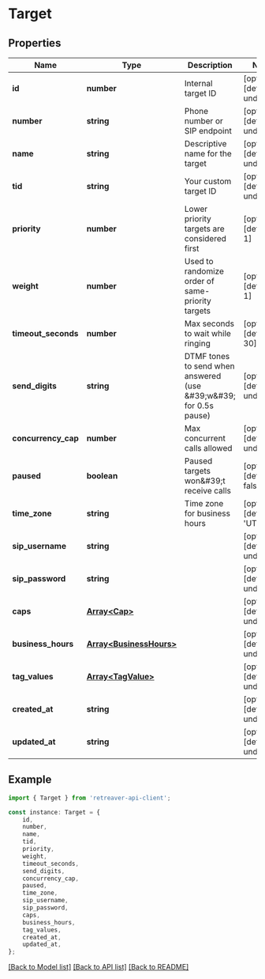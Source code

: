 # Target


## Properties

Name | Type | Description | Notes
------------ | ------------- | ------------- | -------------
**id** | **number** | Internal target ID | [optional] [default to undefined]
**number** | **string** | Phone number or SIP endpoint | [optional] [default to undefined]
**name** | **string** | Descriptive name for the target | [optional] [default to undefined]
**tid** | **string** | Your custom target ID | [optional] [default to undefined]
**priority** | **number** | Lower priority targets are considered first | [optional] [default to 1]
**weight** | **number** | Used to randomize order of same-priority targets | [optional] [default to 1]
**timeout_seconds** | **number** | Max seconds to wait while ringing | [optional] [default to 30]
**send_digits** | **string** | DTMF tones to send when answered (use \&#39;w\&#39; for 0.5s pause) | [optional] [default to undefined]
**concurrency_cap** | **number** | Max concurrent calls allowed | [optional] [default to undefined]
**paused** | **boolean** | Paused targets won\&#39;t receive calls | [optional] [default to false]
**time_zone** | **string** | Time zone for business hours | [optional] [default to 'UTC']
**sip_username** | **string** |  | [optional] [default to undefined]
**sip_password** | **string** |  | [optional] [default to undefined]
**caps** | [**Array&lt;Cap&gt;**](Cap.md) |  | [optional] [default to undefined]
**business_hours** | [**Array&lt;BusinessHours&gt;**](BusinessHours.md) |  | [optional] [default to undefined]
**tag_values** | [**Array&lt;TagValue&gt;**](TagValue.md) |  | [optional] [default to undefined]
**created_at** | **string** |  | [optional] [default to undefined]
**updated_at** | **string** |  | [optional] [default to undefined]

## Example

```typescript
import { Target } from 'retreaver-api-client';

const instance: Target = {
    id,
    number,
    name,
    tid,
    priority,
    weight,
    timeout_seconds,
    send_digits,
    concurrency_cap,
    paused,
    time_zone,
    sip_username,
    sip_password,
    caps,
    business_hours,
    tag_values,
    created_at,
    updated_at,
};
```

[[Back to Model list]](../README.md#documentation-for-models) [[Back to API list]](../README.md#documentation-for-api-endpoints) [[Back to README]](../README.md)
